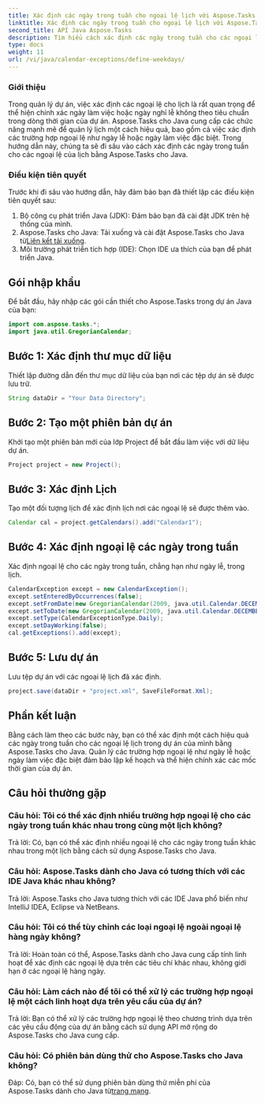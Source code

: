 ```yaml
---
title: Xác định các ngày trong tuần cho ngoại lệ lịch với Aspose.Tasks
linktitle: Xác định các ngày trong tuần cho ngoại lệ lịch với Aspose.Tasks
second_title: API Java Aspose.Tasks
description: Tìm hiểu cách xác định các ngày trong tuần cho các ngoại lệ lịch trong các dự án Java bằng cách sử dụng Aspose.Tasks để lập kế hoạch dự án chính xác.
type: docs
weight: 11
url: /vi/java/calendar-exceptions/define-weekdays/
---
```

### Giới thiệu
Trong quản lý dự án, việc xác định các ngoại lệ cho lịch là rất quan trọng để thể hiện chính xác ngày làm việc hoặc ngày nghỉ lễ không theo tiêu chuẩn trong dòng thời gian của dự án. Aspose.Tasks cho Java cung cấp các chức năng mạnh mẽ để quản lý lịch một cách hiệu quả, bao gồm cả việc xác định các trường hợp ngoại lệ như ngày lễ hoặc ngày làm việc đặc biệt. Trong hướng dẫn này, chúng ta sẽ đi sâu vào cách xác định các ngày trong tuần cho các ngoại lệ của lịch bằng Aspose.Tasks cho Java.
### Điều kiện tiên quyết
Trước khi đi sâu vào hướng dẫn, hãy đảm bảo bạn đã thiết lập các điều kiện tiên quyết sau:
1. Bộ công cụ phát triển Java (JDK): Đảm bảo bạn đã cài đặt JDK trên hệ thống của mình.
2.  Aspose.Tasks cho Java: Tải xuống và cài đặt Aspose.Tasks cho Java từ[Liên kết tải xuống](https://releases.aspose.com/tasks/java/).
3. Môi trường phát triển tích hợp (IDE): Chọn IDE ưa thích của bạn để phát triển Java.

## Gói nhập khẩu
Để bắt đầu, hãy nhập các gói cần thiết cho Aspose.Tasks trong dự án Java của bạn:
```java
import com.aspose.tasks.*;
import java.util.GregorianCalendar;

```

## Bước 1: Xác định thư mục dữ liệu
Thiết lập đường dẫn đến thư mục dữ liệu của bạn nơi các tệp dự án sẽ được lưu trữ.
```java
String dataDir = "Your Data Directory";
```
## Bước 2: Tạo một phiên bản dự án
Khởi tạo một phiên bản mới của lớp Project để bắt đầu làm việc với dữ liệu dự án.
```java
Project project = new Project();
```
## Bước 3: Xác định Lịch
Tạo một đối tượng lịch để xác định lịch nơi các ngoại lệ sẽ được thêm vào.
```java
Calendar cal = project.getCalendars().add("Calendar1");
```
## Bước 4: Xác định ngoại lệ các ngày trong tuần
Xác định ngoại lệ cho các ngày trong tuần, chẳng hạn như ngày lễ, trong lịch.
```java
CalendarException except = new CalendarException();
except.setEnteredByOccurrences(false);
except.setFromDate(new GregorianCalendar(2009, java.util.Calendar.DECEMBER, 24, 0, 0, 0).getTime());
except.setToDate(new GregorianCalendar(2009, java.util.Calendar.DECEMBER, 31, 23, 59, 0).getTime());
except.setType(CalendarExceptionType.Daily);
except.setDayWorking(false);
cal.getExceptions().add(except);
```
## Bước 5: Lưu dự án
Lưu tệp dự án với các ngoại lệ lịch đã xác định.
```java
project.save(dataDir + "project.xml", SaveFileFormat.Xml);
```

## Phần kết luận
Bằng cách làm theo các bước này, bạn có thể xác định một cách hiệu quả các ngày trong tuần cho các ngoại lệ lịch trong dự án của mình bằng Aspose.Tasks cho Java. Quản lý các trường hợp ngoại lệ như ngày lễ hoặc ngày làm việc đặc biệt đảm bảo lập kế hoạch và thể hiện chính xác các mốc thời gian của dự án.
## Câu hỏi thường gặp
### Câu hỏi: Tôi có thể xác định nhiều trường hợp ngoại lệ cho các ngày trong tuần khác nhau trong cùng một lịch không?
Trả lời: Có, bạn có thể xác định nhiều ngoại lệ cho các ngày trong tuần khác nhau trong một lịch bằng cách sử dụng Aspose.Tasks cho Java.
### Câu hỏi: Aspose.Tasks dành cho Java có tương thích với các IDE Java khác nhau không?
Trả lời: Aspose.Tasks cho Java tương thích với các IDE Java phổ biến như IntelliJ IDEA, Eclipse và NetBeans.
### Câu hỏi: Tôi có thể tùy chỉnh các loại ngoại lệ ngoài ngoại lệ hàng ngày không?
Trả lời: Hoàn toàn có thể, Aspose.Tasks dành cho Java cung cấp tính linh hoạt để xác định các ngoại lệ dựa trên các tiêu chí khác nhau, không giới hạn ở các ngoại lệ hàng ngày.
### Câu hỏi: Làm cách nào để tôi có thể xử lý các trường hợp ngoại lệ một cách linh hoạt dựa trên yêu cầu của dự án?
Trả lời: Bạn có thể xử lý các trường hợp ngoại lệ theo chương trình dựa trên các yêu cầu động của dự án bằng cách sử dụng API mở rộng do Aspose.Tasks cho Java cung cấp.
### Câu hỏi: Có phiên bản dùng thử cho Aspose.Tasks cho Java không?
 Đáp: Có, bạn có thể sử dụng phiên bản dùng thử miễn phí của Aspose.Tasks dành cho Java từ[trang mạng](https://releases.aspose.com/).
